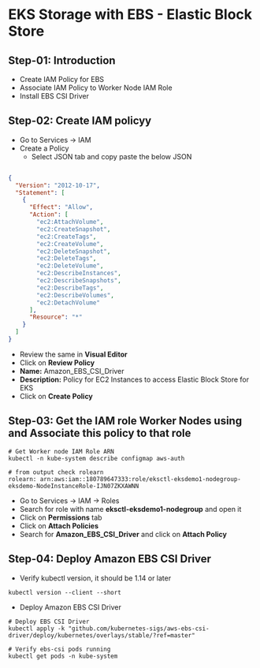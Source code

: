 # EKS Storage with EBS - Elastic Block Store

## Step-01: Introduction
- Create IAM Policy for EBS
- Associate IAM Policy to Worker Node IAM Role
- Install EBS CSI Driver

## Step-02:  Create IAM policyy
- Go to Services -> IAM
- Create a Policy 
  - Select JSON tab and copy paste the below JSON
```json

{
  "Version": "2012-10-17",
  "Statement": [
    {
      "Effect": "Allow",
      "Action": [
        "ec2:AttachVolume",
        "ec2:CreateSnapshot",
        "ec2:CreateTags",
        "ec2:CreateVolume",
        "ec2:DeleteSnapshot",
        "ec2:DeleteTags",
        "ec2:DeleteVolume",
        "ec2:DescribeInstances",
        "ec2:DescribeSnapshots",
        "ec2:DescribeTags",
        "ec2:DescribeVolumes",
        "ec2:DetachVolume"
      ],
      "Resource": "*"
    }
  ]
}
```
  - Review the same in **Visual Editor** 
  - Click on **Review Policy**
  - **Name:** Amazon_EBS_CSI_Driver
  - **Description:** Policy for EC2 Instances to access Elastic Block Store for EKS
  - Click on **Create Policy**

## Step-03: Get the IAM role Worker Nodes using and Associate this policy to that role
```
# Get Worker node IAM Role ARN
kubectl -n kube-system describe configmap aws-auth

# from output check rolearn
rolearn: arn:aws:iam::180789647333:role/eksctl-eksdemo1-nodegroup-eksdemo-NodeInstanceRole-IJN07ZKXAWNN
```
- Go to Services -> IAM -> Roles 
- Search for role with name **eksctl-eksdemo1-nodegroup** and open it
- Click on **Permissions** tab
- Click on **Attach Policies**
- Search for **Amazon_EBS_CSI_Driver** and click on **Attach Policy**

## Step-04: Deploy Amazon EBS CSI Driver  
- Verify kubectl version, it should be 1.14 or later
```
kubectl version --client --short
```
- Deploy Amazon EBS CSI Driver
```
# Deploy EBS CSI Driver
kubectl apply -k "github.com/kubernetes-sigs/aws-ebs-csi-driver/deploy/kubernetes/overlays/stable/?ref=master"

# Verify ebs-csi pods running
kubectl get pods -n kube-system
```
